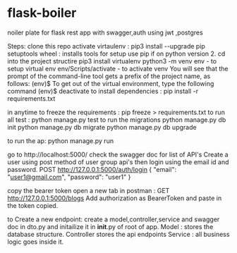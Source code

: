 # flask-boiler
noiler plate for flask rest app with swagger,auth using jwt ,postgres

Steps:
clone this repo
activate virtaulenv :
pip3 install --upgrade pip setuptools wheel  : installs tools for setup use pip if on python version 2.
cd into the project structire
pip3 install virtualenv
python3 -m venv env   - to setup virtual env 
env/Scripts/activate - to activate venv
You will see that the prompt of the command-line tool gets a prefix of the project
name, as follows:
(env)$
To get out of the virtual environment, type the following command
(env)$ deactivate
to install dependencies :
pip install -r requirements.txt

in anytime to freeze the requirements : pip freeze > requirements.txt
to run all test :
python manage.py test
to run the migrations
python manage.py db init
python manage.py db migrate
python manage.py db upgrade


to run the ap:
python manage.py run

go to http://localhost:5000/
check the swagger doc for list of API's
Create a  user using post method of user group api's
then login using the email id and password.
POST http://127.0.0.1:5000/auth/login {
  "email": "user1@gmail.com",
  "password": "user1"
}

copy the bearer token 
open a new tab in postman :
GET http://127.0.0.1:5000/blogs 
Add authorization as BearerToken and paste in the token copied.



to Create a new endpoint:
create a model,controller,service and swagger doc in dto.py  and initailize it in __init__.py of root of app.
Model : stores the database structure.
Controller stores the api endpoints 
Service : all business logic goes inside it.
